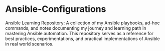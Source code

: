 # Ansible-Configurations
Ansible Learning Repository: A collection of my Ansible playbooks, ad-hoc commands, and notes documenting my journey and learning path in mastering Ansible automation. This repository serves as a reference for best practices, experimentations, and practical implementations of Ansible in real world scenarios.
